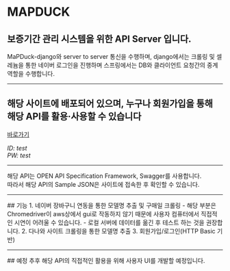 # MAPDUCK
## 보증기간 관리 시스템을 위한 API Server 입니다.
MaPDuck-django와 server to server 통신을 수행하며, django에서는 크롤링 및 셀레늄을 통한 네이버 로그인을 진행하며
스프링에서는 DB와 클라이언트 요청간의 중계역할을 수행합니다.
<hr/>

## 해당 사이트에 배포되어 있으며, 누구나 회원가입을 통해 해당 API를 활용·사용할 수 있습니다

[바로가기](https://www.mapduck.shop/swagger-ui/)

*ID: test*   
*PW: test*

<hr/>

해당 API는 OPEN API Specification Framework, Swagger를 사용합니다.   
따라서 해당 API의 Sample JSON은 사이트에 접속한 후 확인할 수 있습니다.

<hr/>
## 기능   
1. 네이버 장바구니 연동을 통한 모델명 추출 및 구매일 크롤링   
- 해당 부분은 Chromedriver이 aws상에서 gui로 작동하지 않기 때문에 사용자 컴퓨터에서 직접적인 시연이 어려울 수 있습니다.   
- 로컬 서버에 데이터를 옮긴 후 테스트 하는 것을 권장합니다.   
2. 다나와 사이트 크롤링을 통한 모델명 추출   
3. 회원가입/로그인(HTTP Basic 기반)   


<hr/>
## 예정
추후 해당 API의 직접적인 활용을 위해 사용자 UI를 개발할 예정입니다.

